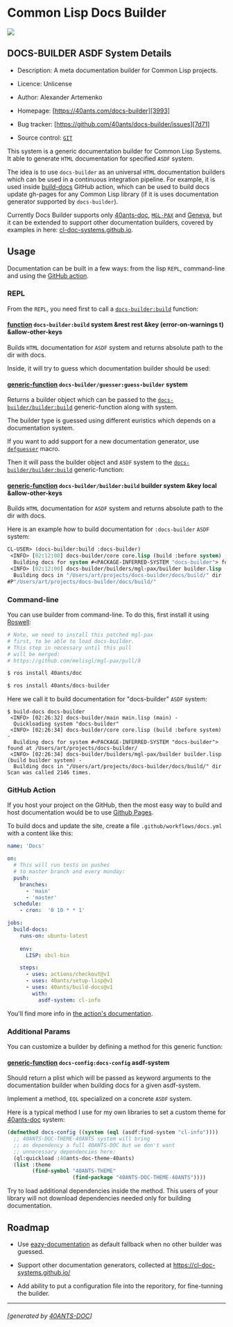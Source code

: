 <a id="x-28DOCS-BUILDER-3A-40README-2040ANTS-DOC-2FLOCATIVES-3ASECTION-29"></a>

# Common Lisp Docs Builder

[![](https://github-actions.40ants.com/40ants/docs-builder/matrix.svg)][100b]

<a id="docs-builder-asdf-system-details"></a>

## DOCS-BUILDER ASDF System Details

* Description: A meta documentation builder for Common Lisp projects.

* Licence: Unlicense

* Author: Alexander Artemenko

* Homepage: [https://40ants.com/docs-builder][3993]

* Bug tracker: [https://github.com/40ants/docs-builder/issues][7d71]

* Source control: [`GIT`][843b]

This system is a generic documentation builder for Common Lisp Systems.
It able to generate `HTML` documentation for specified `ASDF` system.

The idea is to use `docs-builder` as an universal `HTML` documentation builders
which can be used in a continuous integration pipeline. For example, it is
used inside [build-docs][0ebc] GitHub action, which can be
used to build docs update gh-pages for any Common Lisp library (if it is uses
documentation generator supported by `docs-builder`).

Currently Docs Builder supports only [40ants-doc][a2c7], [`MGL-PAX`][7927]
and [Geneva][05ae], but it
can be extended to support other documentation builders, covered by examples in here:
[cl-doc-systems.github.io][8884].

<a id="x-28DOCS-BUILDER-2FDOCS-3A-3A-40USAGE-2040ANTS-DOC-2FLOCATIVES-3ASECTION-29"></a>

## Usage

Documentation can be built in a few ways: from the lisp `REPL`, command-line and
using the [GitHub action][0ebc].

<a id="x-28DOCS-BUILDER-2FDOCS-3A-3A-40REPL-USAGE-2040ANTS-DOC-2FLOCATIVES-3ASECTION-29"></a>

### REPL

From the `REPL`, you need first to call a [`docs-builder:build`][febf] function:

<a id="x-28DOCS-BUILDER-3ABUILD-20FUNCTION-29"></a>

#### [function](e00f) `docs-builder:build` system &rest rest &key (error-on-warnings t) &allow-other-keys

Builds `HTML` documentation for `ASDF` system and returns absolute path to the dir with docs.

Inside, it will try to guess which documentation builder should be used:

<a id="x-28DOCS-BUILDER-2FGUESSER-3AGUESS-BUILDER-20GENERIC-FUNCTION-29"></a>

#### [generic-function](aa6e) `docs-builder/guesser:guess-builder` system

Returns a builder object which can be passed to the [`docs-builder/builder:build`][9de0] generic-function along with system.

The builder type is guessed using different euristics which depends on a documentation system.

If you want to add support for a new documentation generator, use [`defguesser`][3453] macro.

Then it will pass the builder object and `ASDF` system to the [`docs-builder/builder:build`][9de0] generic-function:

<a id="x-28DOCS-BUILDER-2FBUILDER-3ABUILD-20GENERIC-FUNCTION-29"></a>

#### [generic-function](bf08) `docs-builder/builder:build` builder system &key local &allow-other-keys

Builds `HTML` documentation for `ASDF` system and returns absolute path to the dir with docs.

Here is an example how to build documentation for `:docs-builder` `ASDF` system:

```lisp
CL-USER> (docs-builder:build :docs-builder)
 <INFO> [02:12:00] docs-builder/core core.lisp (build :before system) -
  Building docs for system #<PACKAGE-INFERRED-SYSTEM "docs-builder"> found at /Users/art/projects/docs-builder/
 <INFO> [02:12:00] docs-builder/builders/mgl-pax/builder builder.lisp (build builder system) -
  Building docs in "/Users/art/projects/docs-builder/docs/build/" dir
#P"/Users/art/projects/docs-builder/docs/build/"
```
<a id="x-28DOCS-BUILDER-2FDOCS-3A-3A-40COMMAND-LINE-USAGE-2040ANTS-DOC-2FLOCATIVES-3ASECTION-29"></a>

### Command-line

You can use builder from command-line. To do this, first install it using [Roswell][795a]:

```bash
# Note, we need to install this patched mgl-pax
# first, to be able to load docs-builder.
# This step in necessary until this pull
# will be merged:
# https://github.com/melisgl/mgl-pax/pull/8

$ ros install 40ants/doc

$ ros install 40ants/docs-builder
```
Here we call it to build documentation for "docs-builder" `ASDF` system:

```
$ build-docs docs-builder
 <INFO> [02:26:32] docs-builder/main main.lisp (main) -
  Quickloading system "docs-builder"
 <INFO> [02:26:34] docs-builder/core core.lisp (build :before system) -
  Building docs for system #<PACKAGE-INFERRED-SYSTEM "docs-builder"> found at /Users/art/projects/docs-builder/
 <INFO> [02:26:34] docs-builder/builders/mgl-pax/builder builder.lisp (build builder system) -
  Building docs in "/Users/art/projects/docs-builder/docs/build/" dir
Scan was called 2146 times.
```
<a id="x-28DOCS-BUILDER-2FDOCS-3A-3A-40GITHUB-ACTION-USAGE-2040ANTS-DOC-2FLOCATIVES-3ASECTION-29"></a>

### GitHub Action

If you host your project on the GitHub, then the most easy way to build and host documentation
would be to use [Github Pages][9f4c].

To build docs and update the site, create a file `.github/workflows/docs.yml` with a content like this:

```yaml
name: 'Docs'

on:
  # This will run tests on pushes
  # to master branch and every monday:
  push:
    branches:
      - 'main'
      - 'master'
  schedule:
    - cron:  '0 10 * * 1'

jobs:
  build-docs:
    runs-on: ubuntu-latest
    
    env:
      LISP: sbcl-bin

    steps:
      - uses: actions/checkout@v1
      - uses: 40ants/setup-lisp@v1
      - uses: 40ants/build-docs@v1
        with:
          asdf-system: cl-info
```
You'll find more info in [the action's documentation][0ebc].

<a id="x-28DOCS-BUILDER-2FDOCS-3A-3A-40ADDITIONAL-PARAMS-2040ANTS-DOC-2FLOCATIVES-3ASECTION-29"></a>

### Additional Params

You can customize a builder by defining a method for this generic function:

<a id="x-28DOCS-CONFIG-3ADOCS-CONFIG-20GENERIC-FUNCTION-29"></a>

#### [generic-function](f43a) `docs-config:docs-config` asdf-system

Should return a plist which will be passed as keyword
arguments to the documentation builder when building
docs for a given asdf-system.

Implement a method, `EQL` specialized on a concrete `ASDF` system.

Here is a typical method I use for my own libraries to set
a custom theme for [40ants-doc][a2c7] system:

```lisp
(defmethod docs-config ((system (eql (asdf:find-system "cl-info"))))
  ;; 40ANTS-DOC-THEME-40ANTS system will bring
  ;; as dependency a full 40ANTS-DOC but we don't want
  ;; unnecessary dependencies here:
  (ql:quickload :40ants-doc-theme-40ants)
  (list :theme
        (find-symbol "40ANTS-THEME"
                     (find-package "40ANTS-DOC-THEME-40ANTS"))))
```
Try to load additional dependencies inside the method. This users of your
library will not download dependencies needed only for building documentation.

<a id="x-28DOCS-BUILDER-2FDOCS-3A-3A-40ROADMAP-2040ANTS-DOC-2FLOCATIVES-3ASECTION-29"></a>

## Roadmap

* Use [eazy-documentation][f9f7] as default fallback
  when no other builder was guessed.

* Support other documentation generators, collected at https://cl-doc-systems.github.io/

* Add ability to put a configuration file into the reporitory, for fine-tunning the builder.


[0ebc]: https://40ants.com/build-docs
[a2c7]: https://40ants.com/doc/#x-28-23A-28-2810-29-20BASE-CHAR-20-2E-20-2240ants-doc-22-29-20ASDF-2FSYSTEM-3ASYSTEM-29
[3993]: https://40ants.com/docs-builder
[9de0]: https://40ants.com/docs-builder/#x-28DOCS-BUILDER-2FBUILDER-3ABUILD-20GENERIC-FUNCTION-29
[3453]: https://40ants.com/docs-builder/#x-28DOCS-BUILDER-2FGUESSER-3ADEFGUESSER-20-2840ANTS-DOC-2FLOCATIVES-3AMACRO-29-29
[febf]: https://40ants.com/docs-builder/#x-28DOCS-BUILDER-3ABUILD-20FUNCTION-29
[8884]: https://cl-doc-systems.github.io/
[843b]: https://github.com/40ants/docs-builder
[100b]: https://github.com/40ants/docs-builder/actions
[bf08]: https://github.com/40ants/docs-builder/blob/922913d6b56e594bfd68c44cc4e672ff6ad775e4/src/builder.lisp#L10
[f43a]: https://github.com/40ants/docs-builder/blob/922913d6b56e594bfd68c44cc4e672ff6ad775e4/src/config.lisp#L9
[e00f]: https://github.com/40ants/docs-builder/blob/922913d6b56e594bfd68c44cc4e672ff6ad775e4/src/core.lisp#L29
[aa6e]: https://github.com/40ants/docs-builder/blob/922913d6b56e594bfd68c44cc4e672ff6ad775e4/src/guesser.lisp#L14
[7d71]: https://github.com/40ants/docs-builder/issues
[7927]: https://github.com/melisgl/mgl-pax
[795a]: https://github.com/roswell/roswell
[f9f7]: https://guicho271828.github.io/eazy-documentation/
[05ae]: https://inters.co/geneva/open-geneva.html
[9f4c]: https://pages.github.com/

* * *
###### [generated by [40ANTS-DOC](https://40ants.com/doc/)]
